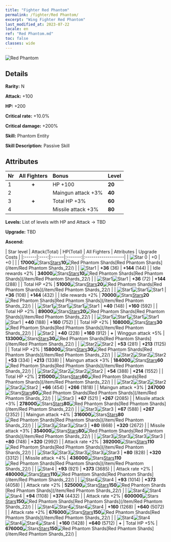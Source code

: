 ```yaml
---
title: "Fighter Red Phantom"
permalink: /fighter/Red Phantom/
excerpt: "Wing Fighter Red Phantom"
last_modified_at: 2023-07-22
locale: en
ref: "Red Phantom.md"
toc: false
classes: wide
---
```



 ![Red Phantom](/images/ship/fj_img1.png)

## Details

 **Rarity:** N 

 **Attack:** +100

 **HP:** +200

 **Critical rate:** +10.0%

 **Critical damage:** +200%

 **Skill:** Phantom Entity

 **Skill Description:**  Passive Skill

## Attributes

  |  Nr | All Fighters | Bonus | Level |
  |:----|:-------------:|:--------------------|:--------|
  | 1  | **+**  | HP +100  | **20** |
  | 2  |   | Maingun attack +3%  | **40** |
  | 3  | **+**  | Total HP +3%  | **60** |
  | 4  |   | Missile attack +3%  | **80** |


 **Levels:**  List of levels with HP and Attack -> TBD

 **Upgrade:**  TBD

 **Ascend:**  

  |  Star level | Attack(Total) | HP(Total) | All Fighters | Attributes | Upgrade Costs |
  |:------|:----:|:------|:-------:|:-------------------|
  | ![Star 0](/images/s0.png)  | +0  | +0  |  |    | **17000**![Stars](/images/item/Stars_p.png)[Stars](/item/Stars_2/)**10**![Red Phantom Shards](/images/item/Red_Phantom_Shards_p.png)[Red Phantom Shards](/item/Red Phantom Shards_22/) |
  | ![Star1](/images/s1.png)  | **+36** (36)  | **+144** (144)  |   | Idle rewards +2%  | **34000**![Stars](/images/item/Stars_p.png)[Stars](/item/Stars_2/)**10**![Red Phantom Shards](/images/item/Red_Phantom_Shards_p.png)[Red Phantom Shards](/item/Red Phantom Shards_22/) |
  | ![Star1](/images/s1.png)![Star1](/images/s1.png)  | **+36** (72)  | **+144** (288)  |   | Total HP +2%  | **51000**![Stars](/images/item/Stars_p.png)[Stars](/item/Stars_2/)**20**![Red Phantom Shards](/images/item/Red_Phantom_Shards_p.png)[Red Phantom Shards](/item/Red Phantom Shards_22/) |
  | ![Star1](/images/s1.png)![Star1](/images/s1.png)![Star1](/images/s1.png)  | **+36** (108)  | **+144** (432)  |   | Idle rewards +2%  | **70000**![Stars](/images/item/Stars_p.png)[Stars](/item/Stars_2/)**20**![Red Phantom Shards](/images/item/Red_Phantom_Shards_p.png)[Red Phantom Shards](/item/Red Phantom Shards_22/) |
  | ![Star1](/images/s1.png)![Star1](/images/s1.png)![Star1](/images/s1.png)![Star1](/images/s1.png)  | **+40** (148)  | **+160** (592)  |   | Total HP +2%  | **89000**![Stars](/images/item/Stars_p.png)[Stars](/item/Stars_2/)**20**![Red Phantom Shards](/images/item/Red_Phantom_Shards_p.png)[Red Phantom Shards](/item/Red Phantom Shards_22/) |
  | ![Star1](/images/s1.png)![Star1](/images/s1.png)![Star1](/images/s1.png)![Star1](/images/s1.png)![Star1](/images/s1.png)  | **+40** (188)  | **+160** (752)  |   | Total HP +2%  | **108000**![Stars](/images/item/Stars_p.png)[Stars](/item/Stars_2/)**30**![Red Phantom Shards](/images/item/Red_Phantom_Shards_p.png)[Red Phantom Shards](/item/Red Phantom Shards_22/) |
  | ![Star2](/images/s2.png)  | **+40** (228)  | **+160** (912)  | **+**  | Winggun attack +5%  | **133000**![Stars](/images/item/Stars_p.png)[Stars](/item/Stars_2/)**30**![Red Phantom Shards](/images/item/Red_Phantom_Shards_p.png)[Red Phantom Shards](/item/Red Phantom Shards_22/) |
  | ![Star2](/images/s2.png)![Star2](/images/s2.png)  | **+53** (281)  | **+213** (1125)  |   | Total HP +2%  | **158000**![Stars](/images/item/Stars_p.png)[Stars](/item/Stars_2/)**30**![Red Phantom Shards](/images/item/Red_Phantom_Shards_p.png)[Red Phantom Shards](/item/Red Phantom Shards_22/) |
  | ![Star2](/images/s2.png)![Star2](/images/s2.png)![Star2](/images/s2.png)  | **+53** (334)  | **+213** (1338)  |   | Maingun attack +3%  | **184000**![Stars](/images/item/Stars_p.png)[Stars](/item/Stars_2/)**60**![Red Phantom Shards](/images/item/Red_Phantom_Shards_p.png)[Red Phantom Shards](/item/Red Phantom Shards_22/) |
  | ![Star2](/images/s2.png)![Star2](/images/s2.png)![Star2](/images/s2.png)![Star2](/images/s2.png)  | **+54** (388)  | **+214** (1552)  |   | Total HP +2%  | **215000**![Stars](/images/item/Stars_p.png)[Stars](/item/Stars_2/)**60**![Red Phantom Shards](/images/item/Red_Phantom_Shards_p.png)[Red Phantom Shards](/item/Red Phantom Shards_22/) |
  | ![Star2](/images/s2.png)![Star2](/images/s2.png)![Star2](/images/s2.png)![Star2](/images/s2.png)![Star2](/images/s2.png)  | **+66** (454)  | **+266** (1818)  |   | Maingun attack +3%  | **247000**![Stars](/images/item/Stars_p.png)[Stars](/item/Stars_2/)**60**![Red Phantom Shards](/images/item/Red_Phantom_Shards_p.png)[Red Phantom Shards](/item/Red Phantom Shards_22/) |
  | ![Star3](/images/s3.png)  | **+67** (521)  | **+267** (2085)  |   | Missile attack +3%  | **278000**![Stars](/images/item/Stars_p.png)[Stars](/item/Stars_2/)**80**![Red Phantom Shards](/images/item/Red_Phantom_Shards_p.png)[Red Phantom Shards](/item/Red Phantom Shards_22/) |
  | ![Star3](/images/s3.png)![Star3](/images/s3.png)  | **+67** (588)  | **+267** (2352)  |   | Maingun attack +4%  | **316000**![Stars](/images/item/Stars_p.png)[Stars](/item/Stars_2/)**80**![Red Phantom Shards](/images/item/Red_Phantom_Shards_p.png)[Red Phantom Shards](/item/Red Phantom Shards_22/) |
  | ![Star3](/images/s3.png)![Star3](/images/s3.png)![Star3](/images/s3.png)  | **+80** (668)  | **+320** (2672)  |   | Missile attack +3%  | **354000**![Stars](/images/item/Stars_p.png)[Stars](/item/Stars_2/)**80**![Red Phantom Shards](/images/item/Red_Phantom_Shards_p.png)[Red Phantom Shards](/item/Red Phantom Shards_22/) |
  | ![Star3](/images/s3.png)![Star3](/images/s3.png)![Star3](/images/s3.png)![Star3](/images/s3.png)  | **+80** (748)  | **+320** (2992)  |   | Attack rate +2%  | **392000**![Stars](/images/item/Stars_p.png)[Stars](/item/Stars_2/)**110**![Red Phantom Shards](/images/item/Red_Phantom_Shards_p.png)[Red Phantom Shards](/item/Red Phantom Shards_22/) |
  | ![Star3](/images/s3.png)![Star3](/images/s3.png)![Star3](/images/s3.png)![Star3](/images/s3.png)![Star3](/images/s3.png)  | **+80** (828)  | **+320** (3312)  |   | Missile attack +4%  | **436000**![Stars](/images/item/Stars_p.png)[Stars](/item/Stars_2/)**110**![Red Phantom Shards](/images/item/Red_Phantom_Shards_p.png)[Red Phantom Shards](/item/Red Phantom Shards_22/) |
  | ![Star4](/images/s4.png)  | **+93** (921)  | **+373** (3685)  |   | Attack rate +2%  | **480000**![Stars](/images/item/Stars_p.png)[Stars](/item/Stars_2/)**110**![Red Phantom Shards](/images/item/Red_Phantom_Shards_p.png)[Red Phantom Shards](/item/Red Phantom Shards_22/) |
  | ![Star4](/images/s4.png)![Star4](/images/s4.png)  | **+93** (1014)  | **+373** (4058)  |   | Attack rate +2%  | **525000**![Stars](/images/item/Stars_p.png)[Stars](/item/Stars_2/)**150**![Red Phantom Shards](/images/item/Red_Phantom_Shards_p.png)[Red Phantom Shards](/item/Red Phantom Shards_22/) |
  | ![Star4](/images/s4.png)![Star4](/images/s4.png)![Star4](/images/s4.png)  | **+94** (1108)  | **+374** (4432)  |   | Attack rate +2%  | **600000**![Stars](/images/item/Stars_p.png)[Stars](/item/Stars_2/)**150**![Red Phantom Shards](/images/item/Red_Phantom_Shards_p.png)[Red Phantom Shards](/item/Red Phantom Shards_22/) |
  | ![Star4](/images/s4.png)![Star4](/images/s4.png)![Star4](/images/s4.png)![Star4](/images/s4.png)  | **+160** (1268)  | **+640** (5072)  |   | Attack rate +2%  | **676000**![Stars](/images/item/Stars_p.png)[Stars](/item/Stars_2/)**150**![Red Phantom Shards](/images/item/Red_Phantom_Shards_p.png)[Red Phantom Shards](/item/Red Phantom Shards_22/) |
  | ![Star4](/images/s4.png)![Star4](/images/s4.png)![Star4](/images/s4.png)![Star4](/images/s4.png)![Star4](/images/s4.png)  | **+160** (1428)  | **+640** (5712)  | **+**  | Total HP +5%  | **676000**![Stars](/images/item/Stars_p.png)[Stars](/item/Stars_2/)**150**![Red Phantom Shards](/images/item/Red_Phantom_Shards_p.png)[Red Phantom Shards](/item/Red Phantom Shards_22/) |


